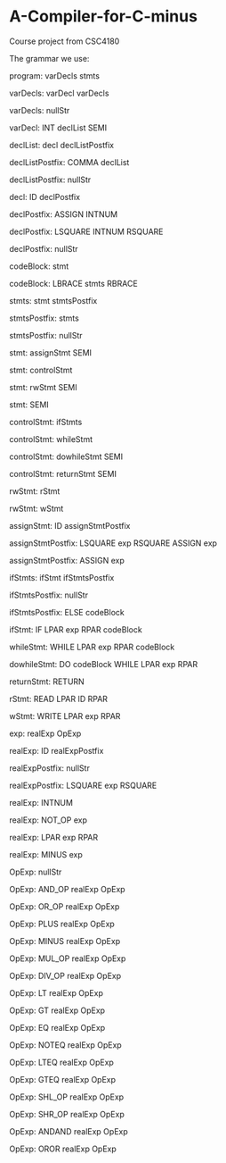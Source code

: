 # A-Compiler-for-C-minus
Course project from CSC4180

The grammar we use:

program: varDecls stmts

varDecls: varDecl varDecls

varDecls: nullStr

varDecl: INT declList SEMI

declList: decl declListPostfix

declListPostfix: COMMA declList

declListPostfix: nullStr

decl: ID declPostfix

declPostfix: ASSIGN INTNUM

declPostfix: LSQUARE INTNUM RSQUARE

declPostfix: nullStr

codeBlock: stmt

codeBlock: LBRACE stmts RBRACE

stmts: stmt stmtsPostfix

stmtsPostfix: stmts

stmtsPostfix: nullStr

stmt: assignStmt SEMI

stmt: controlStmt

stmt: rwStmt SEMI

stmt: SEMI

controlStmt: ifStmts

controlStmt: whileStmt

controlStmt: dowhileStmt SEMI

controlStmt: returnStmt SEMI

rwStmt: rStmt

rwStmt: wStmt

assignStmt: ID assignStmtPostfix

assignStmtPostfix: LSQUARE exp RSQUARE ASSIGN exp

assignStmtPostfix: ASSIGN exp

ifStmts: ifStmt ifStmtsPostfix

ifStmtsPostfix: nullStr

ifStmtsPostfix: ELSE codeBlock

ifStmt: IF LPAR exp RPAR codeBlock

whileStmt: WHILE LPAR exp RPAR codeBlock

dowhileStmt: DO codeBlock WHILE LPAR exp RPAR

returnStmt: RETURN

rStmt: READ LPAR ID RPAR

wStmt: WRITE LPAR exp RPAR

exp: realExp OpExp

realExp: ID realExpPostfix

realExpPostfix: nullStr

realExpPostfix: LSQUARE exp RSQUARE

realExp: INTNUM

realExp: NOT_OP exp

realExp: LPAR exp RPAR

realExp: MINUS exp

OpExp: nullStr

OpExp: AND_OP realExp OpExp

OpExp: OR_OP realExp OpExp

OpExp: PLUS realExp OpExp

OpExp: MINUS realExp OpExp

OpExp: MUL_OP realExp OpExp

OpExp: DIV_OP realExp OpExp

OpExp: LT realExp OpExp

OpExp: GT realExp OpExp

OpExp: EQ realExp OpExp

OpExp: NOTEQ realExp OpExp

OpExp: LTEQ realExp OpExp

OpExp: GTEQ realExp OpExp

OpExp: SHL_OP realExp OpExp

OpExp: SHR_OP realExp OpExp

OpExp: ANDAND realExp OpExp

OpExp: OROR realExp OpExp
